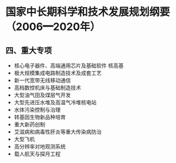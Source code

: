 # 国家中长期科学和技术发展规划纲要（2006━2020年）

## 四、重大专项

* 核心电子器件、高端通用芯片及基础软件
  核高基
* 极大规模集成电路制造技术及成套工艺
* 新一代宽带无线移动通信
* 高档数控机床与基础制造技术
* 大型油气田及煤层气开发
* 大型先进压水堆及高温气冷堆核电站
* 水体污染控制与治理
* 转基因生物新品种培育
* 重大新药创制
* 艾滋病和病毒性肝炎等重大传染病防治
* 大型飞机
* 高分辨率对地观测系统
* 载人航天与探月工程

